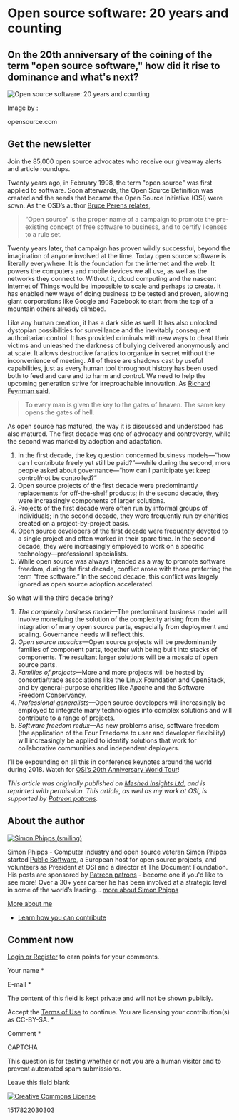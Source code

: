 Open source software: 20 years and counting
===========================================

On the 20th anniversary of the coining of the term "open source software," how did it rise to dominance and what's next?
------------------------------------------------------------------------------------------------------------------------

![Open source software: 20 years and counting](https://opensource.com/sites/default/files/styles/image-full-size/public/lead-images/2cents.png?itok=XlT7kFNY "Open source software: 20 years and counting")

Image by : 

opensource.com

Get the newsletter
------------------

Join the 85,000 open source advocates who receive our giveaway alerts and article roundups.

Twenty years ago, in February 1998, the term "open source" was first applied to software. Soon afterwards, the Open Source Definition was created and the seeds that became the Open Source Initiative (OSI) were sown. As the OSD’s author [Bruce Perens relates](https://perens.com/2017/09/26/on-usage-of-the-phrase-open-source/),

> “Open source” is the proper name of a campaign to promote the pre-existing concept of free software to business, and to certify licenses to a rule set.

Twenty years later, that campaign has proven wildly successful, beyond the imagination of anyone involved at the time. Today open source software is literally everywhere. It is the foundation for the internet and the web. It powers the computers and mobile devices we all use, as well as the networks they connect to. Without it, cloud computing and the nascent Internet of Things would be impossible to scale and perhaps to create. It has enabled new ways of doing business to be tested and proven, allowing giant corporations like Google and Facebook to start from the top of a mountain others already climbed.

Like any human creation, it has a dark side as well. It has also unlocked dystopian possibilities for surveillance and the inevitably consequent authoritarian control. It has provided criminals with new ways to cheat their victims and unleashed the darkness of bullying delivered anonymously and at scale. It allows destructive fanatics to organize in secret without the inconvenience of meeting. All of these are shadows cast by useful capabilities, just as every human tool throughout history has been used both to feed and care and to harm and control. We need to help the upcoming generation strive for irreproachable innovation. As [Richard Feynman said](https://www.brainpickings.org/2013/07/19/richard-feynman-science-morality-poem/),

> To every man is given the key to the gates of heaven. The same key opens the gates of hell.

As open source has matured, the way it is discussed and understood has also matured. The first decade was one of advocacy and controversy, while the second was marked by adoption and adaptation.

1.  In the first decade, the key question concerned business models—“how can I contribute freely yet still be paid?”—while during the second, more people asked about governance—“how can I participate yet keep control/not be controlled?”
2.  Open source projects of the first decade were predominantly replacements for off-the-shelf products; in the second decade, they were increasingly components of larger solutions.
3.  Projects of the first decade were often run by informal groups of individuals; in the second decade, they were frequently run by charities created on a project-by-project basis.
4.  Open source developers of the first decade were frequently devoted to a single project and often worked in their spare time. In the second decade, they were increasingly employed to work on a specific technology—professional specialists.
5.  While open source was always intended as a way to promote software freedom, during the first decade, conflict arose with those preferring the term “free software.” In the second decade, this conflict was largely ignored as open source adoption accelerated.

So what will the third decade bring?

1.  _The complexity business model_—The predominant business model will involve monetizing the solution of the complexity arising from the integration of many open source parts, especially from deployment and scaling. Governance needs will reflect this.
2.  _Open source mosaics_—Open source projects will be predominantly families of component parts, together with being built into stacks of components. The resultant larger solutions will be a mosaic of open source parts.
3.  _Families of projects_—More and more projects will be hosted by consortia/trade associations like the Linux Foundation and OpenStack, and by general-purpose charities like Apache and the Software Freedom Conservancy.
4.  _Professional generalists_—Open source developers will increasingly be employed to integrate many technologies into complex solutions and will contribute to a range of projects.
5.  _Software freedom redux_—As new problems arise, software freedom (the application of the Four Freedoms to user and developer flexibility) will increasingly be applied to identify solutions that work for collaborative communities and independent deployers.

I’ll be expounding on all this in conference keynotes around the world during 2018. Watch for [OSI’s 20th Anniversary World Tour](https://opensource.org/node/905)!

_This article was originally published on [Meshed Insights Ltd.](https://meshedinsights.com/2017/12/21/20-years-and-counting/) and is reprinted with permission. This article, as well as my work at OSI, is supported by [Patreon patrons](https://patreon.com/webmink)._

About the author
----------------

[![Simon Phipps (smiling)](https://opensource.com/sites/default/files/styles/profile_pictures/public/pictures/picture-2305.jpg?itok=CefW_OYh)](/users/simonphipps)

Simon Phipps \- Computer industry and open source veteran Simon Phipps started [Public Software](https://publicsoftware.eu/), a European host for open source projects, and volunteers as President at OSI and a director at The Document Foundation. His posts are sponsored by [Patreon patrons](https://patreon.com/webmink) \- become one if you'd like to see more! Over a 30+ year career he has been involved at a strategic level in some of the world’s leading... [more about Simon Phipps](/users/simonphipps)

[More about me](/users/simonphipps)

*   [Learn how you can contribute](/participate)

Comment now
-----------

[Login or Register](/user/login?destination=node/41711) to earn points for your comments.

Your name * 

E-mail * 

The content of this field is kept private and will not be shown publicly.

  

 Accept the [Terms of Use](/legal) to continue. You are licensing your contribution(s) as CC-BY-SA. *

Comment *

CAPTCHA

This question is for testing whether or not you are a human visitor and to prevent automated spam submissions.

  

Leave this field blank 

[![Creative Commons License](/sites/all/themes/opensource/images/cc-by-sa-4.png "This work is licensed under a Creative Commons Attribution-Share Alike 4.0 International License.")](http://creativecommons.org/licenses/by-sa/4.0/)

1517822030303